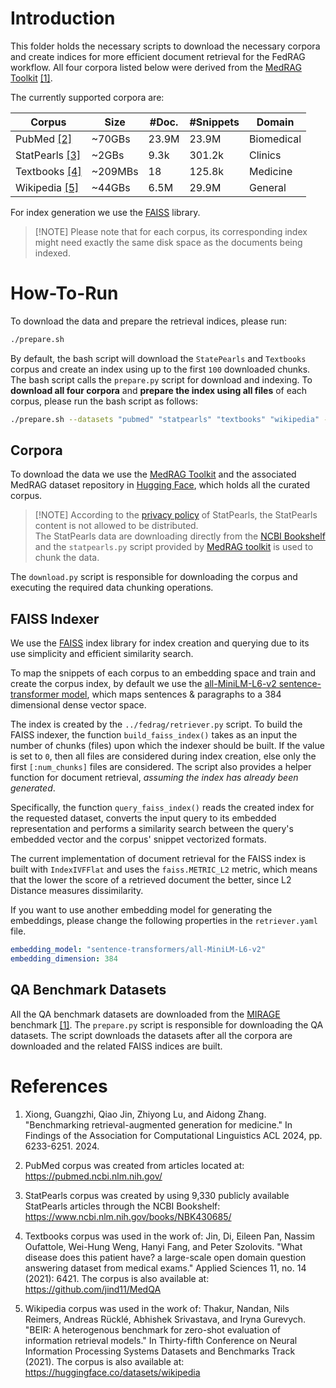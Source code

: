 # Introduction

This folder holds the necessary scripts to download the necessary corpora and
create indices for more efficient document retrieval for the FedRAG workflow. All four corpora listed below were derived from the [MedRAG Toolkit](https://github.com/Teddy-XiongGZ/MedRAG) [\[1\]](#ref1).

The currently supported corpora are:

| **Corpus**                | **Size** | **#Doc.** | **#Snippets** | **Domain** |
| ------------------------- | -------- | --------- | ------------- | ---------- |
| PubMed [\[2\]](#ref2)     | ~70GBs   | 23.9M     | 23.9M         | Biomedical |
| StatPearls [\[3\]](#ref3) | ~2GBs    | 9.3k      | 301.2k        | Clinics    |
| Textbooks [\[4\]](#ref4)  | ~209MBs  | 18        | 125.8k        | Medicine   |
| Wikipedia [\[5\]](#ref5)  | ~44GBs   | 6.5M      | 29.9M         | General    |

For index generation we use the [FAISS](https://github.com/facebookresearch/faiss) library.

> \[!NOTE\]
> Please note that for each corpus, its corresponding index might need exactly the same disk space as the documents being indexed.

# How-To-Run

To download the data and prepare the retrieval indices, please run:

```bash
./prepare.sh
```

By default, the bash script will download the `StatePearls` and `Textbooks` corpus and create an index using up to the
first `100` downloaded chunks. The bash script calls the `prepare.py` script for download and indexing. To
**download all four corpora** and **prepare the index using all files** of each corpus, please run the bash script
as follows:

```bash
./prepare.sh --datasets "pubmed" "statpearls" "textbooks" "wikipedia" --index_num_chunks 0
```

## Corpora

To download the data we use the [MedRAG Toolkit](https://github.com/Teddy-XiongGZ/MedRAG) and the associated MedRAG
dataset repository in [Hugging Face](https://huggingface.co/MedRAG), which holds all the curated corpus.

> \[!NOTE\]
> According to the [privacy policy](https://www.statpearls.com/home/privacypolicy/) of StatPearls, the StatPearls content is not allowed to be distributed.\
> The StatPearls data are downloading directly from the [NCBI Bookshelf](https://www.ncbi.nlm.nih.gov/books/NBK430685/)
> and the `statpearls.py` script provided by [MedRAG toolkit](https://github.com/Teddy-XiongGZ/MedRAG/blob/main/src/data/statpearls.py) is used to chunk the data.

The `download.py` script is responsible for downloading the corpus and executing the required data chunking operations.

## FAISS Indexer

We use the [FAISS](https://github.com/facebookresearch/faiss) index library for index creation and querying due to its
use simplicity and efficient similarity search.

To map the snippets of each corpus to an embedding space and train and create the corpus index, by default we use the
[all-MiniLM-L6-v2 sentence-transformer model](https://huggingface.co/sentence-transformers/all-MiniLM-L6-v2),
which maps sentences & paragraphs to a 384 dimensional dense vector space.

The index is created by the `../fedrag/retriever.py` script. To build the FAISS indexer, the function `build_faiss_index()`
takes as an input the number of chunks (files) upon which the indexer should be built. If the value is set to `0`, then all
files are considered during index creation, else only the first `[:num_chunks]` files are considered. The script
also provides a helper function for document retrieval, _assuming the index has already been generated_.

Specifically, the function `query_faiss_index()` reads the created index for the requested dataset, converts the input
query to its embedded representation and performs a similarity search between the query's embedded vector and the
corpus' snippet vectorized formats.

The current implementation of document retrieval for the FAISS index is built with `IndexIVFFlat` and uses the
`faiss.METRIC_L2` metric, which means that the lower the score of a retrieved document the better, since L2 Distance
measures dissimilarity.

If you want to use another embedding model for generating the embeddings, please change the following properties
in the `retriever.yaml` file.

```yaml
embedding_model: "sentence-transformers/all-MiniLM-L6-v2"
embedding_dimension: 384
```

## QA Benchmark Datasets

All the QA benchmark datasets are downloaded from the [MIRAGE](https://github.com/Teddy-XiongGZ/MIRAGE) benchmark [\[1\]](#ref1).
The `prepare.py` script is responsible for downloading the QA datasets. The script downloads the datasets after all the
corpora are downloaded and the related FAISS indices are built.

# References

1. <a id="ref1"></a> Xiong, Guangzhi, Qiao Jin, Zhiyong Lu, and Aidong Zhang. "Benchmarking retrieval-augmented generation for medicine." In Findings of the Association for Computational Linguistics ACL 2024, pp. 6233-6251. 2024.

2. <a id="ref2"></a> PubMed corpus was created from articles located at: https://pubmed.ncbi.nlm.nih.gov/

3. <a id="ref3"></a> StatPearls corpus was created by using 9,330 publicly available StatPearls articles through the NCBI Bookshelf: https://www.ncbi.nlm.nih.gov/books/NBK430685/

4. <a id="ref4"></a> Textbooks corpus was used in the work of: Jin, Di, Eileen Pan, Nassim Oufattole, Wei-Hung Weng, Hanyi Fang, and Peter Szolovits. "What disease does this patient have? a large-scale open domain question answering dataset from medical exams." Applied Sciences 11, no. 14 (2021): 6421.
   The corpus is also available at: https://github.com/jind11/MedQA

5. <a id="ref5"></a> Wikipedia corpus was used in the work of: Thakur, Nandan, Nils Reimers, Andreas Rücklé, Abhishek Srivastava, and Iryna Gurevych. "BEIR: A heterogenous benchmark for zero-shot evaluation of information retrieval models." In Thirty-fifth Conference on Neural Information Processing Systems Datasets and Benchmarks Track (2021). The corpus is also available at: https://huggingface.co/datasets/wikipedia
